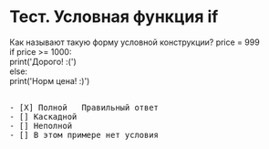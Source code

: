 # Тест. Условная функция if
Как называют такую форму условной конструкции?
price = 999<br>
if price >= 1000:<br>
  print('Дорого! :(')<br>
else:<br>
  print('Норм цена! :)')<br>
 <pre> 
- [X] Полной   Правильный ответ
- [] Каскадной
- [] Неполной
- [] В этом примере нет условия
 </pre>
